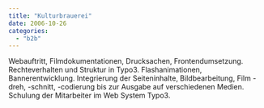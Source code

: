 ```yaml
---
title: "Kulturbrauerei"
date: 2006-10-26
categories: 
  - "b2b"
---
```


Webauftritt, Filmdokumentationen, Drucksachen, Frontendumsetzung. Rechteverhalten und Struktur in Typo3. Flashanimationen, Bannerentwicklung. Integrierung der Seiteninhalte, Bildbearbeitung, Film -dreh, -schnitt, -codierung bis zur Ausgabe auf verschiedenen Medien. Schulung der Mitarbeiter im Web System Typo3.
